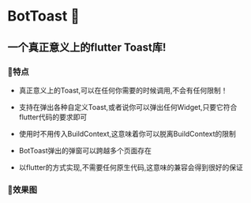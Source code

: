 BotToast 🐷
========= 

## 一个真正意义上的flutter Toast库!

###  🐶特点

- 真正意义上的Toast,可以在任何你需要的时候调用,不会有任何限制！ 

- 支持在弹出各种自定义Toast,或者说你可以弹出任何Widget,只要它符合flutter代码的要求即可

- 使用时不用传入BuildContext,这意味着你可以脱离BuildContext的限制

- BotToast弹出的弹窗可以跨越多个页面存在

- 以flutter的方式实现,不需要任何原生代码,这意味的兼容会得到很好的保证

### 🐺效果图


